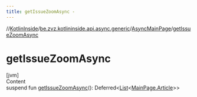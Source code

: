 ```yaml
---
title: getIssueZoomAsync -
---
```

//[KotlinInside](../../index.md)/[be.zvz.kotlininside.api.async.generic](../index.md)/[AsyncMainPage](index.md)/[getIssueZoomAsync](get-issue-zoom-async.md)



# getIssueZoomAsync  
[jvm]  
Content  
suspend fun [getIssueZoomAsync](get-issue-zoom-async.md)(): Deferred<[List](https://kotlinlang.org/api/latest/jvm/stdlib/kotlin.collections/-list/index.html)<[MainPage.Article](../../be.zvz.kotlininside.api.generic/-main-page/-article/index.md)>>  



